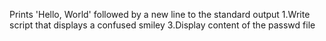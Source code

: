 Prints 'Hello, World' followed by a new line to the standard output
1.Write script that displays a confused smiley
3.Display content of the passwd file
